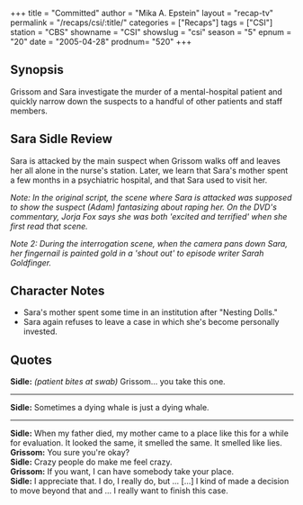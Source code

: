 +++
title = "Committed"
author = "Mika A. Epstein"
layout = "recap-tv"
permalink = "/recaps/csi/:title/"
categories = ["Recaps"]
tags = ["CSI"]
station = "CBS"
showname = "CSI"
showslug = "csi"
season = "5"
epnum = "20"
date = "2005-04-28"
prodnum= "520"
+++

## Synopsis

Grissom and Sara investigate the murder of a mental-hospital patient and quickly narrow down the suspects to a handful of other patients and staff members.

## Sara Sidle Review

Sara is attacked by the main suspect when Grissom walks off and leaves her all alone in the nurse's station. Later, we learn that Sara's mother spent a few months in a psychiatric hospital, and that Sara used to visit her.

_Note: In the original script, the scene where Sara is attacked was supposed to show the suspect (Adam) fantasizing about raping her. On the DVD's commentary, Jorja Fox says she was both 'excited and terrified' when she first read that scene._

_Note 2: During the interrogation scene, when the camera pans down Sara, her fingernail is painted gold in a 'shout out' to episode writer Sarah Goldfinger._

## Character Notes

* Sara's mother spent some time in an institution after "Nesting Dolls."  
* Sara again refuses to leave a case in which she's become personally invested.

## Quotes

**Sidle:** _(patient bites at swab)_ Grissom... you take this one.  

- - -

**Sidle:** Sometimes a dying whale is just a dying whale.
  

- - -

**Sidle:** When my father died, my mother came to a place like this for a while for evaluation. It looked the same, it smelled the same. It smelled like lies.  
**Grissom:** You sure you're okay?  
**Sidle:** Crazy people do make me feel crazy.  
**Grissom:** If you want, I can have somebody take your place.  
**Sidle:** I appreciate that. I do, I really do, but ... [...] I kind of made a decision to move beyond that and ... I really want to finish this case.